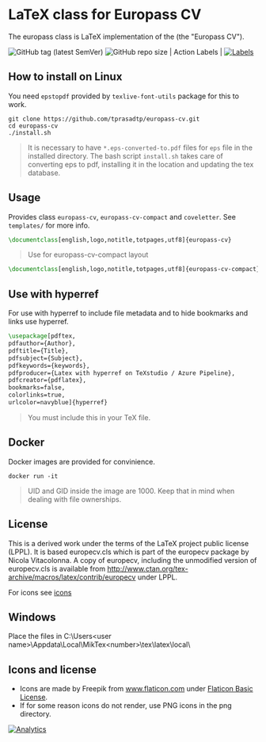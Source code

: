 # LaTeX class for Europass CV

The eu­ropass class is LaTeX im­ple­men­ta­tion of the  (the "Europass CV").

![GitHub tag (latest SemVer)](https://img.shields.io/github/v/tag/tprasadtp/europass-cv?logo=github)
![GitHub repo size](https://img.shields.io/github/repo-size/tprasadtp/europass-cv?logo=github&logoColor=white)
| Action Labels | [![Labels](https://github.com/tprasadtp/europass-cv/workflows/Labels%20Sync/badge.svg)](https://github.com/tprasadtp/europass-cv/actions?workflow=Labels+Sync)


## How to install on Linux

You need `epstopdf` provided by `texlive-font-utils` package for this to work.

```console
git clone https://github.com/tprasadtp/europass-cv.git
cd europass-cv
./install.sh
```

> It is necessary to have `*.eps-converted-to.pdf` files for `eps` file in the installed directory.
> The bash script `install.sh` takes care of converting eps to pdf,
> installing it in the location and updating the tex database.

## Usage

Provides class `europass-cv`, `europass-cv-compact` and `coveletter`. See `templates/` for more info.

```tex
\documentclass[english,logo,notitle,totpages,utf8]{europass-cv}
```

> Use for europass-cv-compact layout

```tex
\documentclass[english,logo,notitle,totpages,utf8]{europass-cv-compact}
```

## Use with hyperref

For use with hyperref to include file metadata and to hide
bookmarks and links use hyperref.

```tex
\usepackage[pdftex,
pdfauthor={Author},
pdftitle={Title},
pdfsubject={Subject},
pdfkeywords={keywords},
pdfproducer={Latex with hyperref on TeXstudio / Azure Pipeline},
pdfcreator={pdflatex},
bookmarks=false,
colorlinks=true,
urlcolor=navyblue]{hyperref}
```

> You must include this in your TeX file.

## Docker

Docker images are provided for convinience.

```console
docker run -it
```

> UID and GID inside the image are 1000. Keep that in mind when dealing with
> file ownerships.

## License

This is a derived work under the terms of the LaTeX project public license (LPPL).
It is based  europecv.cls which is part of the europecv package by Nicola Vitacolonna.
A copy of europecv, including the unmodified version of europecv.cls is available
from http://www.ctan.org/tex-archive/macros/latex/contrib/europecv under LPPL.

For icons see [icons](#icons-and-license)

## Windows

Place the files in
C:\Users\<user name>\Appdata\Local\MikTex\<number>\tex\latex\local\

## Icons and license

* Icons are made by Freepik from www.flaticon.com under [Flaticon Basic License](https://file000.flaticon.com/downloads/license/license.pdf).
* If for some reason icons do not render, use PNG icons in the png directory.

[![Analytics](https://ga-beacon.prasadt.com/UA-101760811-3/github/europass-cv?flat)](https://prasadt.com/google-analytics-beacon)
